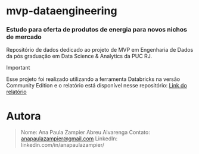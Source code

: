 # mvp-dataengineering
### Estudo para oferta de produtos de energia para novos nichos de mercado
Repositório de dados dedicado ao projeto de MVP em Engenharia de Dados da pós graduação em Data Science & Analytics da PUC RJ.

> [!IMPORTANT]
> Esse projeto foi realizado utilizando a ferramenta Databricks na versão Community Edition e o relatório está disponível nesse repositório: [Link do relatório](https://github.com/anapaulazampier/mvp-dataengineering/blob/main/MVP%20-%20Data%20Engineering.pdf)


# Autora
> Nome: Ana Paula Zampier Abreu Alvarenga 
> Contato: anapaulazampier@gmail.com 
> LinkedIn: linkedin.com/in/anapaulazampier/ 
